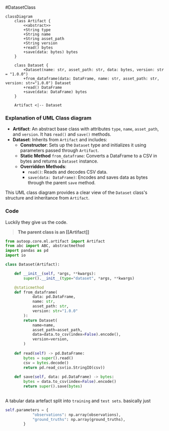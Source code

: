 #DatasetClass

```mermaid
classDiagram
    class Artifact {
        <<abstract>>
        +String type
        +String name
        +String asset_path
        +String version
        +read() bytes
        +save(data: bytes) bytes
    }
    
    class Dataset {
        +Dataset(name: str, asset_path: str, data: bytes, version: str = "1.0.0")
        +from_dataframe(data: DataFrame, name: str, asset_path: str, version: str="1.0.0") Dataset
        +read() DataFrame
        +save(data: DataFrame) bytes
    }

    Artifact <|-- Dataset
```

### Explanation of UML Class diagram
- **Artifact**: An abstract base class with attributes `type`, `name`, `asset_path`, and `version`. It has `read()` and `save()` methods.
- **Dataset**: Inherits from `Artifact` and includes:
  - **Constructor**: Sets up the `Dataset` type and initializes it using parameters passed through `Artifact`.
  - **Static Method** `from_dataframe`: Converts a DataFrame to a CSV in bytes and returns a `Dataset` instance.
  - **Overridden Methods**:
    - `read()`: Reads and decodes CSV data.
    - `save(data: DataFrame)`: Encodes and saves data as bytes through the parent `save` method.

This UML class diagram provides a clear view of the `Dataset` class's structure and inheritance from `Artifact`.
### Code
Luckily they give us the code. 
> **The parent class is an [[Artifact]]**
```python
from autoop.core.ml.artifact import Artifact
from abc import ABC, abstractmethod
import pandas as pd
import io

class Dataset(Artifact):

    def __init__(self, *args, **kwargs):
        super().__init__(type="dataset", *args, **kwargs)

    @staticmethod
    def from_dataframe(
		    data: pd.DataFrame, 
		    name: str, 
		    asset_path: str, 
		    version: str="1.0.0"
		):
        return Dataset(
            name=name,
            asset_path=asset_path,
            data=data.to_csv(index=False).encode(),
            version=version,
        )
        
    def read(self) -> pd.DataFrame:
        bytes = super().read()
        csv = bytes.decode()
        return pd.read_csv(io.StringIO(csv))
    
    def save(self, data: pd.DataFrame) -> bytes:
        bytes = data.to_csv(index=False).encode()
        return super().save(bytes)
    
```


A tabular data artefact split into `training` and `test sets`.
basically just
```python
self.parameters = {
            "observations": np.array(observations),
            "ground_truths": np.array(ground_truths),
        }
```

